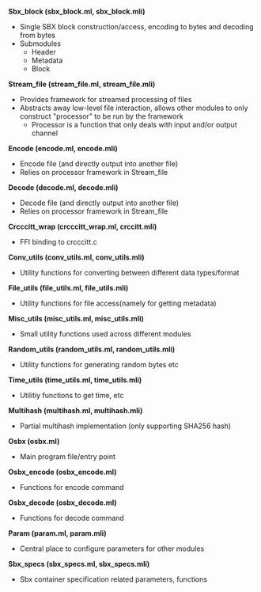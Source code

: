 **Sbx_block (sbx_block.ml, sbx_block.mli)**
  - Single SBX block construction/access, encoding to bytes and decoding from bytes
  - Submodules
    - Header
    - Metadata
    - Block
    
**Stream_file (stream_file.ml, stream_file.mli)**
  - Provides framework for streamed processing of files
  - Abstracts away low-level file interaction, allows other modules to only construct "processor" to be run by the framework
    - Processor is a function that only deals with input and/or output channel
    
**Encode (encode.ml, encode.mli)**
  - Encode file (and directly output into another file)
  - Relies on processor framework in Stream_file
  
**Decode (decode.ml, decode.mli)**
  - Decode file (and directly output into another file)
  - Relies on processor framework in Stream_file
  
**Crcccitt_wrap (crcccitt_wrap.ml, crccitt.mli)**
  - FFI binding to crcccitt.c

**Conv_utils (conv_utils.ml, conv_utils.mli)**
  - Utility functions for converting between different data types/format

**File_utils (file_utils.ml, file_utils.mli)**
  - Utility functions for file access(namely for getting metadata)

**Misc_utils (misc_utils.ml, misc_utils.mli)**
  - Small utility functions used across different modules

**Random_utils (random_utils.ml, random_utils.mli)**
  - Utility functions for generating random bytes etc

**Time_utils (time_utils.ml, time_utils.mli)**
  - Utilitiy functions to get time, etc

**Multihash (multihash.ml, multihash.mli)**
  - Partial multihash implementation (only supporting SHA256 hash)

**Osbx (osbx.ml)**
  - Main program file/entry point

**Osbx_encode (osbx_encode.ml)**
  - Functions for encode command

**Osbx_decode (osbx_decode.ml)**
  - Functions for decode command

**Param (param.ml, param.mli)**
  - Central place to configure parameters for other modules

**Sbx_specs (sbx_specs.ml, sbx_specs.mli)**
  - Sbx container specification related parameters, functions

